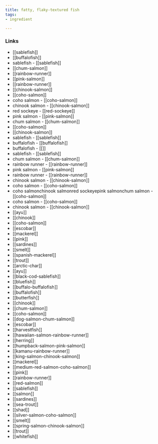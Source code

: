 ```yaml
---
title: fatty, flaky-textured fish
tags:
- ingredient

---
```



### Links

* [[sablefish]]
* [[buffalofish]]
* sablefish - [[sablefish]]
* [[chum-salmon]]
* [[rainbow-runner]]
* [[pink-salmon]]
* [[rainbow-runner]]
* [[chinook-salmon]]
* [[coho-salmon]]
* coho salmon - [[coho-salmon]]
* chinook salmon - [[chinook-salmon]]
* red sockeye - [[red-sockeye]]
* pink salmon - [[pink-salmon]]
* chum salmon - [[chum-salmon]]
* [[coho-salmon]]
* [[chinook-salmon]]
* sablefish - [[sablefish]]
* buffalofish - [[buffalofish]]
* buffalofish - [[]]
* sablefish - [[sablefish]]
* chum salmon - [[chum-salmon]]
* rainbow runner - [[rainbow-runner]]
* pink salmon - [[pink-salmon]]
* rainbow runner - [[rainbow-runner]]
* chinook salmon - [[chinook-salmon]]
* coho salmon - [[coho-salmon]]
* coho salmonchinook salmonred sockeyepink salmonchum salmon - [[coho-salmon]]
* coho salmon - [[coho-salmon]]
* chinook salmon - [[chinook-salmon]]
* [[ayu]]
* [[chinook]]
* [[coho-salmon]]
* [[escobar]]
* [[mackerel]]
* [[pink]]
* [[sardines]]
* [[smelt]]
* [[spanish-mackerel]]
* [[trout]]
* [[arctic-char]]
* [[ayu]]
* [[black-cod-sablefish]]
* [[bluefish]]
* [[buffalo-buffalofish]]
* [[buffalofish]]
* [[butterfish]]
* [[chinook]]
* [[chum-salmon]]
* [[coho-salmon]]
* [[dog-salmon-chum-salmon]]
* [[escobar]]
* [[harvestfish]]
* [[hawaiian-salmon-rainbow-runner]]
* [[herring]]
* [[humpback-salmon-pink-salmon]]
* [[kamanu-rainbow-runner]]
* [[king-salmon-chinook-salmon]]
* [[mackerel]]
* [[medium-red-salmon-coho-salmon]]
* [[pink]]
* [[rainbow-runner]]
* [[red-salmon]]
* [[sablefish]]
* [[salmon]]
* [[sardines]]
* [[sea-trout]]
* [[shad]]
* [[silver-salmon-coho-salmon]]
* [[smelt]]
* [[spring-salmon-chinook-salmon]]
* [[trout]]
* [[whitefish]]
